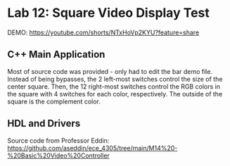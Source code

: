 # Lab 12: Square Video Display Test

DEMO: https://youtube.com/shorts/NTxHoVp2KYU?feature=share

## C++ Main Application
Most of source code was provided - only had to edit the bar demo file. Instead of being bypasses, the 2 left-most switches control the size of the center square. Then, the 12 right-most switches control the RGB colors in the square with 4 switches for each color, respectively. The outside of the square is the complement color.

## HDL and Drivers
Source code from Professor Eddin: https://github.com/aseddin/ece_4305/tree/main/M14%20-%20Basic%20Video%20Controller